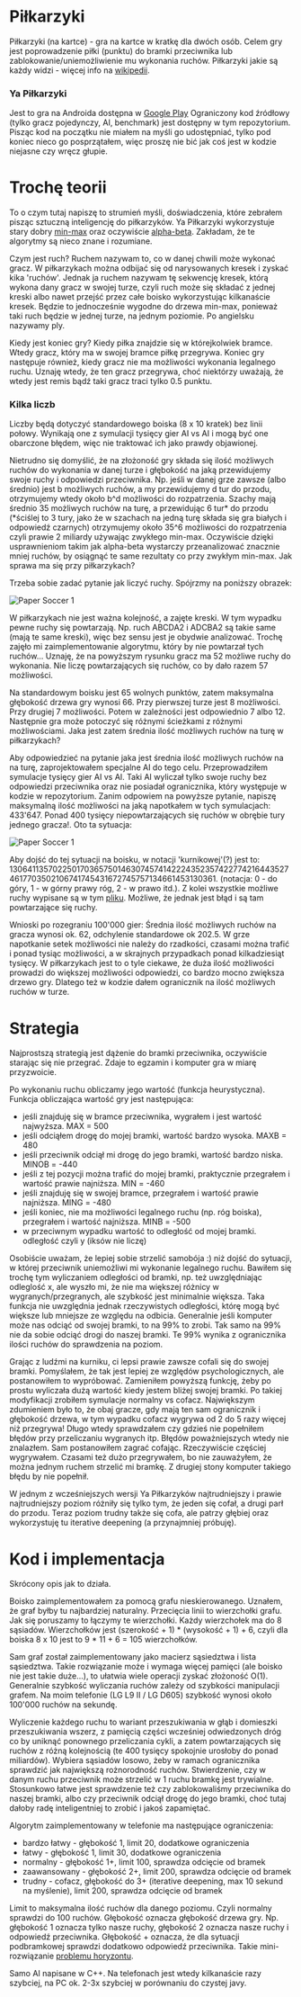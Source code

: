# Piłkarzyki

Piłkarzyki (na kartce) - gra na kartce w kratkę dla dwóch osób. Celem gry jest poprowadzenie piłki (punktu) do bramki przeciwnika lub zablokowanie/uniemożliwienie mu wykonania ruchów. Piłkarzyki jakie są każdy widzi - więcej info na [wikipedii][wiki].

### Ya Piłkarzyki

Jest to gra na Androida dostępna w [Google Play][yapapersoccer] Ograniczony kod źródłowy (tylko gracz pojedynczy, AI, benchmark) jest dostępny w tym repozytorium. Pisząc kod na początku nie miałem na myśli go udostępniać, tylko pod koniec nieco go posprzątałem, więc proszę nie bić jak coś jest w kodzie niejasne czy wręcz głupie.

# Trochę teorii

To o czym tutaj napiszę to strumień myśli, doświadczenia, które zebrałem pisząc sztuczną inteligencję do piłkarzyków. Ya Piłkarzyki wykorzystuje stary dobry [min-max][minmax] oraz oczywiście [alpha-beta][alphabeta]. Zakładam, że te algorytmy są nieco znane i rozumiane.

Czym jest ruch? Ruchem nazywam to, co w danej chwili może wykonać gracz. W piłkarzykach można odbijać się od narysowanych kresek i zyskać kika 'ruchów'. Jednak ja ruchem nazywam tę sekwencję kresek, którą wykona dany gracz w swojej turze, czyli ruch może się składać z jednej kreski albo nawet przejść przez całe boisko wykorzystując kilkanaście kresek. Będzie to jednocześnie wygodne do drzewa min-max, ponieważ taki ruch będzie w jednej turze, na jednym poziomie. Po angielsku nazywamy ply.

Kiedy jest koniec gry? Kiedy piłka znajdzie się w którejkolwiek bramce. Wtedy gracz, który ma w swojej bramce piłkę przegrywa. Koniec gry następuje również, kiedy gracz nie ma możliwości wykonania legalnego ruchu. Uznaję wtedy, że ten gracz przegrywa, choć niektórzy uważają, że wtedy jest remis bądź taki gracz traci tylko 0.5 punktu.

### Kilka liczb

Liczby będą dotyczyć standardowego boiska (8 x 10 kratek) bez linii połowy. Wynikają one z symulacji tysięcy gier AI vs AI i mogą być one obarczone błędem, więc nie traktować ich jako prawdy objawionej.

Nietrudno się domyślić, że na złożoność gry składa się ilość możliwych ruchów do wykonania w danej turze i głębokość na jaką przewidujemy swoje ruchy i odpowiedzi przeciwnika. Np. jeśli w danej grze zawsze (albo średnio) jest b możliwych ruchów, a my przewidujemy d tur do przodu, otrzymujemy wtedy około b^d możliwości do rozpatrzenia. Szachy mają średnio 35 możliwych ruchów na turę, a przewidując 6 tur* do przodu (*ściślej to 3 tury, jako że w szachach na jedną turę składa się gra białych i odpowiedź czarnych) otrzymujemy około 35^6 możliwości do rozpatrzenia czyli prawie 2 miliardy używając zwykłego min-max. Oczywiście dzięki usprawnieniom takim jak alpha-beta wystarczy przeanalizować znacznie mniej ruchów, by osiągnąć te same rezultaty co przy zwykłym min-max. Jak sprawa ma się przy piłkarzykach?

Trzeba sobie zadać pytanie jak liczyć ruchy. Spójrzmy na poniższy obrazek:

![Paper Soccer 1](images/papersoccer01.png)

W piłkarzykach nie jest ważna kolejność, a zajęte kreski. W tym wypadku pewne ruchy się powtarzają. Np. ruch ABCDA2 i ADCBA2 są takie same (mają te same kreski), więc bez sensu jest je obydwie analizować. Trochę zajęło mi zaimplementowanie algorytmu, który by nie powtarzał tych ruchów... Uznaję, że na powyższym rysunku gracz ma 52 możliwe ruchy do wykonania. Nie liczę powtarzających się ruchów, co by dało razem 57 możliwości.

Na standardowym boisku jest 65 wolnych punktów, zatem maksymalna głębokość drzewa gry wynosi 66. Przy pierwszej turze jest 8 możliwości. Przy drugiej 7 możliwości. Potem w zależności jest odpowiednio 7 albo 12. Następnie gra może potoczyć się różnymi ścieżkami z różnymi możliwościami. Jaka jest zatem średnia ilość możliwych ruchów na turę w piłkarzykach?

Aby odpowiedzieć na pytanie jaka jest średnia ilość możliwych ruchów na na turę, zaprojektowałem specjalne AI do tego celu. Przeprowadziłem symulacje tysięcy gier AI vs AI. Taki AI wyliczał tylko swoje ruchy bez odpowiedzi przeciwnika oraz nie posiadał ogranicznika, który występuje w kodzie w repozytorium. Zanim odpowiem na powyższe pytanie, napiszę maksymalną ilość możliwości na jaką napotkałem w tych symulacjach: 433'647. Ponad 400 tysięcy niepowtarzających się ruchów w obrębie tury jednego gracza!. Oto ta sytuacja:

![Paper Soccer 1](images/papersoccer02.png)

Aby dojść do tej sytuacji na boisku, w notacji 'kurnikowej'(?) jest to: 13064113570225017036575014630745741422243523574227742164435274617703502106741745431672745757134661453130361. (notacja: 0 - do góry, 1 - w górny prawy róg, 2 - w prawo itd.). Z kolei wszystkie możliwe ruchy wypisane są w tym [pliku](papersoccer02_possible_moves). Możliwe, że jednak jest błąd i są tam powtarzające się ruchy.

Wnioski po rozegraniu 100'000 gier: Średnia ilość możliwych ruchów na gracza wynosi ok. 62, odchylenie standardowe ok 202.5. W grze napotkanie setek możliwości nie należy do rzadkości, czasami można trafić i ponad tysiąc możliwości, a w skrajnych przypadkach ponad kilkadziesiąt tysięcy. W piłkarzykach jest to o tyle ciekawe, że duża ilość możliwości prowadzi do większej możliwości odpowiedzi, co bardzo mocno zwiększa drzewo gry. Dlatego też w kodzie dałem ogranicznik na ilość możliwych ruchów w turze.

# Strategia

Najprostszą strategią jest dążenie do bramki przeciwnika, oczywiście starając się nie przegrać. Zdaje to egzamin i komputer gra w miarę przyzwoicie.

Po wykonaniu ruchu obliczamy jego wartość (funkcja heurystyczna). Funkcja obliczająca wartość gry jest następująca:
- jeśli znajduję się w bramce przeciwnika, wygrałem i jest wartość najwyższa. MAX = 500
- jeśli odciąłem drogę do mojej bramki, wartość bardzo wysoka. MAXB = 480
- jeśli przeciwnik odciął mi drogę do jego bramki, wartość bardzo niska. MINOB = -440
- jeśli z tej pozycji można trafić do mojej bramki, praktycznie przegrałem i wartość prawie najniższa. MIN = -460
- jeśli znajduję się w swojej bramce, przegrałem i wartość prawie najniższa. MING = -480
- jeśli koniec, nie ma możliwości legalnego ruchu (np. róg boiska), przegrałem i wartość najniższa. MINB = -500
- w przeciwnym wypadku wartość to odległość od mojej bramki. odległość czyli y (iksów nie liczę)

Osobiście uważam, że lepiej sobie strzelić samobója :) niż dojść do sytuacji, w której przeciwnik uniemożliwi mi wykonanie legalnego ruchu. Bawiłem się trochę tym wyliczaniem odległości od bramki, np. też uwzględniając odleglość x, ale wyszło mi, że nie ma większej różnicy w wygranych/przegranych, ale szybkość jest minimalnie większa. Taka funkcja nie uwzględnia jednak rzeczywistych odległości, którę mogą być większe lub mniejsze ze względu na odbicia. Generalnie jeśli komputer może nas odciąć od swojej bramki, to na 99% to zrobi. Tak samo na 99% nie da sobie odciąć drogi do naszej bramki. Te 99% wynika z ogranicznika ilości ruchów do sprawdzenia na poziom.

Grając z ludźmi na kurniku, ci lepsi prawie zawsze cofali się do swojej bramki. Pomyślałem, że tak jest lepiej ze względów psychologicznych, ale postanowiłem to wypróbować. Zamieniłem powyższą funkcję, żeby po prostu wyliczała dużą wartość kiedy jestem bliżej swojej bramki. Po takiej modyfikacji zrobiłem symulacje normalny vs cofacz. Największym zdumieniem było to, że obaj gracze, gdy mają ten sam ogranicznik i głębokość drzewa, w tym wypadku cofacz wygrywa od 2 do 5 razy więcej niż przegrywa! Długo wtedy sprawdzałem czy gdzieś nie popełniłem błędów przy przeliczaniu wygranych itp. Błędów poważniejszych wtedy nie znalazłem. Sam postanowiłem zagrać cofając. Rzeczywiście częściej wygrywałem. Czasami też dużo przegrywałem, bo nie zauważyłem, że można jednym ruchem strzelić mi bramkę. Z drugiej stony komputer takiego błędu by nie popełnił.

W jednym z wcześniejszych wersji Ya Piłkarzyków najtrudniejszy i prawie najtrudniejszy poziom różniły się tylko tym, że jeden się cofał, a drugi parł do przodu. Teraz poziom trudny także się cofa, ale patrzy głębiej oraz wykorzystuję tu iterative deepening (a przynajmniej próbuję).

# Kod i implementacja

Skrócony opis jak to działa.

Boisko zaimplementowałem za pomocą grafu nieskierowanego. Uznałem, że graf byłby tu najbardziej naturalny. Przecięcia linii to wierzchołki grafu. Jak się poruszamy to łączymy te wierzchołki. Każdy wierzchołek ma do 8 sąsiadów. Wierzchołków jest (szerokość + 1) * (wysokość + 1) + 6, czyli dla boiska 8 x 10 jest to 9 * 11 + 6 = 105 wierzchołków.

Sam graf został zaimplementowany jako macierz sąsiedztwa i lista sąsiedztwa. Takie rozwiązanie może i wymaga więcej pamięci (ale boisko nie jest takie duże...), to ułatwia wiele operacji zyskać złożoność O(1). Generalnie szybkość wyliczania ruchów zależy od szybkości manipulacji grafem. Na moim telefonie (LG L9 II / LG D605) szybkość wynosi około 100'000 ruchów na sekundę.

Wyliczenie każdego ruchu to wariant przeszukiwania w głąb i domieszki przeszukiwania wszerz, z pamięcią części wcześniej odwiedzonych dróg co by uniknąć ponownego przeliczania cykli, a zatem powtarzających się ruchów z różną kolejnością (te 400 tysięcy spokojnie urosłoby do ponad miliardów). Wybiera sąsiadów losowo, żeby w ramach ogranicznika sprawdzić jak największą rożnorodność ruchów. Stwierdzenie, czy w danym ruchu przeciwnik może strzelić w 1 ruchu bramkę jest trywialne. Stosunkowo łatwe jest sprawdzenie też czy zablokowaliśmy przeciwnika do naszej bramki, albo czy przeciwnik odciął drogę do jego bramki, choć tutaj dałoby radę inteligentniej to zrobić i jakoś zapamiętać.

Algorytm zaimplementowany w telefonie ma następujące ograniczenia:
- bardzo łatwy - głębokość 1, limit 20, dodatkowe ograniczenia
- łatwy - głębokość 1, limit 30, dodatkowe ograniczenia
- normalny - głębokość 1+, limit 100, sprawdza odcięcie od bramek
- zaawansowany - głębokość 2+, limit 200, sprawdza odcięcie od bramek
- trudny - cofacz, głębokość do 3+ (iterative deepening, max 10 sekund na myślenie), limit 200, sprawdza odcięcie od bramek

Limit to maksymalna ilość ruchów dla danego poziomu. Czyli normalny sprawdzi do 100 ruchów. Głębokość oznacza głębokość drzewa gry. Np. głębokość 1 oznacza tylko nasze ruchy, głębokość 2 oznacza nasze ruchy i odpowiedź przeciwnika. Głębokość + oznacza, że dla sytuacji podbramkowej sprawdzi dodatkowo odpowiedź przeciwnika. Takie mini-rozwiązanie [problemu horyzontu][horizon].

Samo AI napisane w C++. Na telefonach jest wtedy kilkanaście razy szybciej, na PC ok. 2-3x szybciej w porównaniu do czystej javy.

   [minmax]: <https://pl.wikipedia.org/wiki/Algorytm_min-max>
   [alphabeta]: <https://pl.wikipedia.org/wiki/Algorytm_alfa-beta>
   [yapapersoccer]: <https://play.google.com/store/apps/details?id=pl.derjack.papersoccer>
   [wiki]: <https://pl.wikipedia.org/wiki/Pi%C5%82karzyki_na_kartce>
   [horizon]: <https://en.wikipedia.org/wiki/Horizon_effect>
